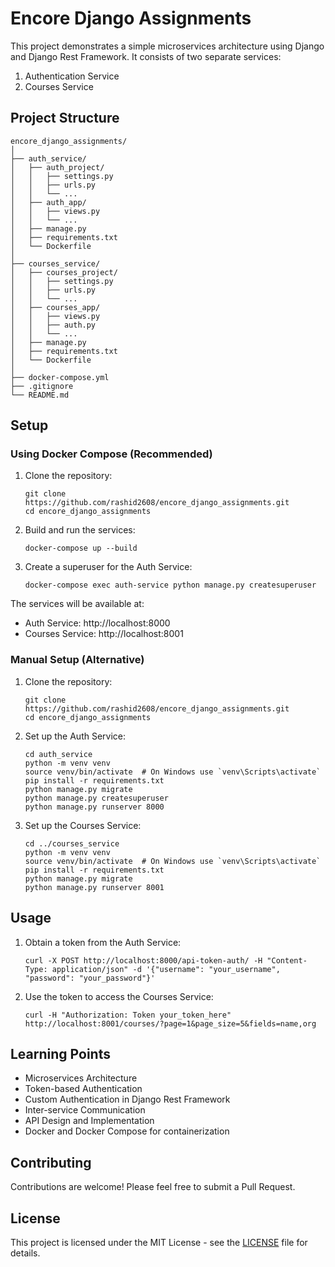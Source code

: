 # Encore Django Assignments

This project demonstrates a simple microservices architecture using Django and Django Rest Framework. It consists of two separate services:

1. Authentication Service
2. Courses Service

## Project Structure

```
encore_django_assignments/
│
├── auth_service/
│   ├── auth_project/
│   │   ├── settings.py
│   │   ├── urls.py
│   │   └── ...
│   ├── auth_app/
│   │   ├── views.py
│   │   └── ...
│   ├── manage.py
│   ├── requirements.txt
│   └── Dockerfile
│
├── courses_service/
│   ├── courses_project/
│   │   ├── settings.py
│   │   ├── urls.py
│   │   └── ...
│   ├── courses_app/
│   │   ├── views.py
│   │   ├── auth.py
│   │   └── ...
│   ├── manage.py
│   ├── requirements.txt
│   └── Dockerfile
│
├── docker-compose.yml
├── .gitignore
└── README.md
```

## Setup

### Using Docker Compose (Recommended)

1. Clone the repository:
   ```
   git clone https://github.com/rashid2608/encore_django_assignments.git
   cd encore_django_assignments
   ```

2. Build and run the services:
   ```
   docker-compose up --build
   ```

3. Create a superuser for the Auth Service:
   ```
   docker-compose exec auth-service python manage.py createsuperuser
   ```

The services will be available at:
- Auth Service: http://localhost:8000
- Courses Service: http://localhost:8001

### Manual Setup (Alternative)

1. Clone the repository:
   ```
   git clone https://github.com/rashid2608/encore_django_assignments.git
   cd encore_django_assignments
   ```

2. Set up the Auth Service:
   ```
   cd auth_service
   python -m venv venv
   source venv/bin/activate  # On Windows use `venv\Scripts\activate`
   pip install -r requirements.txt
   python manage.py migrate
   python manage.py createsuperuser
   python manage.py runserver 8000
   ```

3. Set up the Courses Service:
   ```
   cd ../courses_service
   python -m venv venv
   source venv/bin/activate  # On Windows use `venv\Scripts\activate`
   pip install -r requirements.txt
   python manage.py migrate
   python manage.py runserver 8001
   ```

## Usage

1. Obtain a token from the Auth Service:
   ```
   curl -X POST http://localhost:8000/api-token-auth/ -H "Content-Type: application/json" -d '{"username": "your_username", "password": "your_password"}'
   ```

2. Use the token to access the Courses Service:
   ```
   curl -H "Authorization: Token your_token_here" http://localhost:8001/courses/?page=1&page_size=5&fields=name,org
   ```

## Learning Points

- Microservices Architecture
- Token-based Authentication
- Custom Authentication in Django Rest Framework
- Inter-service Communication
- API Design and Implementation
- Docker and Docker Compose for containerization

## Contributing

Contributions are welcome! Please feel free to submit a Pull Request.

## License

This project is licensed under the MIT License - see the [LICENSE](LICENSE) file for details.